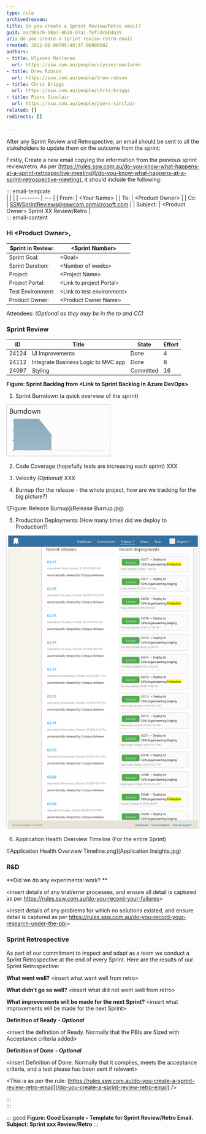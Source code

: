 ```yaml
---
type: rule
archivedreason: 
title: Do you create a Sprint Review/Retro email?
guid: aac90a70-58a3-4b10-97a1-fef2dc6bda39
uri: do-you-create-a-sprint-review-retro-email
created: 2012-08-06T05:48:37.0000000Z
authors:
- title: Ulysses Maclaren
  url: https://ssw.com.au/people/ulysses-maclaren
- title: Drew Robson
  url: https://ssw.com.au/people/drew-robson
- title: Chris Briggs
  url: https://ssw.com.au/people/chris-briggs
- title: Piers Sinclair
  url: https://ssw.com.au/people/piers-sinclair
related: []
redirects: []

---
```


After any Sprint Review and Retrospective, an email should be sent to all the stakeholders to update them on the outcome from the sprint:

<!--endintro-->

Firstly, Create a new email copying the information from the previous sprint review/retro. As per [https://rules.ssw.com.au/do-you-know-what-happens-at-a-sprint-retrospective-meeting](/do-you-know-what-happens-at-a-sprint-retrospective-meeting), it should include the following:

::: email-template  
|          |     |
| -------- | --- |
| From:    | &lt;Your Name&gt; |
| To:      | &lt;Product Owner&gt; |
| Cc:      | SSWSprintReviews@sswcom.onmicrosoft.com |
| Subject: | &lt;Product Owner&gt; Sprint XX Review/Retro |  
::: email-content  

### Hi &lt;Product Owner&gt;, 


| Sprint in Review:  | &lt;Sprint Number&gt; |
| --- | --- |
| Sprint Goal:  | &lt;Goal&gt; |
| Sprint Duration:  | &lt;Number of weeks&gt; |
| Project:  | &lt;Project Name&gt; |
| Project Portal:  | &lt;Link to project Portal&gt; |
| Test Environment:      | &lt;Link to test environment&gt; |
| Product Owner:  | &lt;Product Owner Name&gt; |


Attendees:        *(Optional as they may be in the to and CC)*

### Sprint Review


| **ID**  | **Title**  | **State**  |  **Effort** |
| --- | --- | --- | --- |
| 24124 | UI Improvements | Done | 4 |
| 24112 | Integrate Business Logic to MVC app | Done | 8 |
| 24097 | Styling | Committed | 16 |

**Figure: Sprint Backlog from &lt;Link to Sprint Backlog in Azure DevOps&gt;** 

1. Sprint Burndown (a quick overview of the sprint)

![Figure: Sprint Burndown](burndown.JPG)  

2. Code Coverage (hopefully tests are increasing each sprint)
XXX

3. Velocity        *(Optional)*
XXX

4. Burnup (for the release - the whole project, how are we tracking for the big picture?)

![Figure: Release Burnup](Release Burnup.jpg)  

5. Production Deployments (How many times did we deploy to Production?)

![Figure: Deployments from Octopus Deploy](production-deploy.png)  

6. Application Health Overview Timeline (For the entire Sprint)

![Application Health Overview Timeline.png](Application Insights.jpg)

### R&D 


**Did we do any experimental work?
**

&lt;insert details of any trial/error processes, and ensure all detail is captured as per https://rules.ssw.com.au/do-you-record-your-failures&gt;

&lt;insert details of any problems for which no solutions existed, and ensure detail is captured as per https://rules.ssw.com.au/do-you-record-your-research-under-the-pbi&gt;

### Sprint Retrospective


As part of our commitment to inspect and adapt as a team we conduct a Sprint Retrospective at the end of every Sprint. Here are the results of our Sprint Retrospective:

**What went well?** 
&lt;insert what went well from retro&gt;

**What didn’t go so well?** 
&lt;insert what did not went well from retro&gt;

**What improvements will be made for the next Sprint?** 
&lt;insert what improvements will be made for the next Sprint&gt;

**Definition of Ready** ***- Optional***

&lt;insert the definition of Ready. Normally that the PBIs are Sized with Acceptance criteria added&gt;

**Definition of Done** ***- Optional***

&lt;insert Definition of Done. Normally that it compiles, meets the acceptance criteria, and a test please has been sent if relevant&gt;

&lt;This is as per the rule:        [https://rules.ssw.com.au/do-you-create-a-sprint-review-retro-email](/do-you-create-a-sprint-review-retro-email) /&gt;

:::  
:::  

::: good
**Figure: Good Example - Template for Sprint Review/Retro Email. Subject: Sprint xxx Review/Retro**
:::
